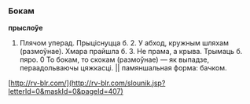 ### Бокам
**прыслоўе**

1. Плячом уперад. Прыціснуцца б. 2. У абход, кружным шляхам (размоўнае). Хмара прайшла б. 3. Не прама, а крыва. Трымаць б. пяро. 0 То бокам, то скокам (размоўнае) — як выпадзе, пераадольваючы цяжкасці. || памяншальная форма: бачком.

<a rel="author">[http://rv-blr.com/](http://rv-blr.com/slounik.jsp?letterId=0&maskId=0&pageId=407)</a>
